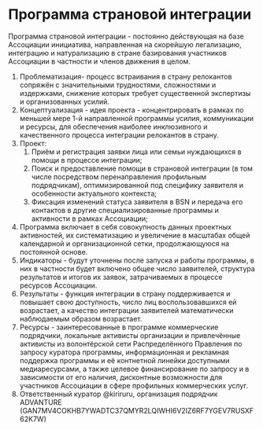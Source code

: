 Программа страновой интеграции
==========

Программа страновой интеграции - постоянно действующая на базе Ассоциации инициатива, направленная на скорейшую легализацию, интеграцию и натурализацию в стране базирования участников Ассоциации в частности и членов движения в целом.
1. Проблематизация- процесс встраивания в страну релокантов сопряжён с значительными трудностями, сложностями и издержками, снижение которых требует существенной экспертизы и организованных усилий.
2. Концептуализация - идея проекта - концентрировать в рамках по меньшей мере 1-й направленной программы усилия, коммуникации и ресурсы, для обеспечения наиболее инклюзивного и качественного процесса интеграции релокантов в страну.
3. Проект:
    1. Приём и регистрация заявки лица или семьи нуждающихся в помощи в процессе интеграции;
    2. Поиск и предоставление помощи в страновой интеграции (в том числе посредством перенаправления профильным подрядчикам), оптимизированной под специфику заявителя и особенности актуального контекста;
    3. Фиксация изменений статуса заявителя в BSN и передача его контактов в другие специализированные программы и активности в рамках Ассоциации;
4. Программа включает в себя совокупность данных проектных активностей, их систематизацию и увеличение в масштабах общей календарной и организационной сетки, продолжающуюся на постоянной основе.
5. Индикаторы - будут уточнены после запуска и работы программы, в них в частности будет включено общее число заявителей, структура результатов и итогов их заявок, затрачиваемых в процессе ресурсов Ассоциации.
6. Результаты - функция интеграции в страну поддерживается и повышает свою доступность, число лиц воспользовавшихся ей возрастает, а качество интеграции заявителей математически наблюдаемым образом возрастает.
7. Ресурсы - заинтересованные в программе коммерческие подрядчики, локальные активисты организации и привлечённые активисты из волонтёрской сети Распределённого Правления по запросу куратора программы, информационная и рекламная поддержка программы и её контнетной линейки доступными медиаресурсами, а также целевое финансирование по запросу и в зависимости от его наличия, дисконтные возможности для участников Ассоциации в сфере профильных коммерческих услуг.
8. Ответственный куратор @kiriruru, организация подрядчик ADVANTURE (GAN7MV4COKHB7YWADTC37QMYR2LQIWHI6V2IZ6RF7YGEV7RUSXF62K7W)
